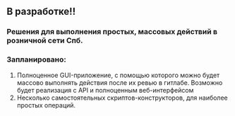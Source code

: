 ## В разработке!!

### Решения для выполнения простых, массовых действий в розничной сети Спб.

### Запланировано:

1. Полноценное GUI-приложение, с помощью которого можно будет массово выполнять действия после их ревью в гитлабе. Возможно будет реализация с API и полноценным веб-интерфейсом
2. Несколько самостоятельных скриптов-конструкторов, для наиболее простых операций.
    